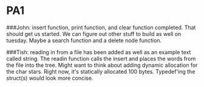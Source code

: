# PA1
###John:
insert function, print function, and clear function completed. That should get us started. We can figure out other stuff to build as well on tuesday. Maybe a search function and a delete node function. 

###Tish:
reading in from a file has been added as well as an example text called string. The readin function calls the insert and places the words from the file into the tree. Might want to think about adding dynamic allocation for the char stars. Right now, it's statically allocated 100 bytes. Typedef'ing the struct(s) would look more concise.

